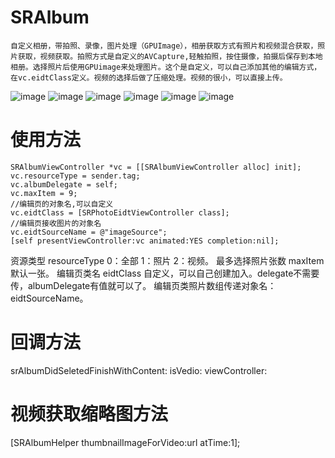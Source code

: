 # SRAlbum
    自定义相册，带拍照、录像，图片处理（GPUImage），相册获取方式有照片和视频混合获取，照片获取，视频获取。拍照方式是自定义的AVCapture,轻触拍照，按住摄像，拍摄后保存到本地相册。选择照片后使用GPUimage来处理图片。这个是自定义，可以自己添加其他的编辑方式，在vc.eidtClass定义。视频的选择后做了压缩处理。视频的很小，可以直接上传。


![image](https://github.com/sfldzh/SRAlbum/blob/master/IMG_0630.PNG?raw=true)
![image](https://github.com/sfldzh/SRAlbum/blob/master/IMG_0631.PNG?raw=true)
![image](https://github.com/sfldzh/SRAlbum/blob/master/IMG_0611.PNG?raw=true)
![image](https://github.com/sfldzh/SRAlbum/blob/master/IMG_0612.PNG?raw=true)
![image](https://github.com/sfldzh/SRAlbum/blob/master/IMG_0610.PNG?raw=true)
![image](https://github.com/sfldzh/SRAlbum/blob/master/IMG_0632.PNG?raw=true)


# 使用方法
    SRAlbumViewController *vc = [[SRAlbumViewController alloc] init];
    vc.resourceType = sender.tag;
    vc.albumDelegate = self;
    vc.maxItem = 9;
    //编辑页的对象名,可以自定义
    vc.eidtClass = [SRPhotoEidtViewController class];
    //编辑页接收图片的对象名
    vc.eidtSourceName = @"imageSource";
    [self presentViewController:vc animated:YES completion:nil];
    
 资源类型   resourceType  0：全部 1：照片 2：视频。
 最多选择照片张数 maxItem 默认一张。
 编辑页类名 eidtClass 自定义，可以自己创建加入。delegate不需要传，albumDelegate有值就可以了。
 编辑页类照片数组传递对象名：eidtSourceName。
 
# 回调方法
  srAlbumDidSeletedFinishWithContent: isVedio: viewController:
# 视频获取缩略图方法
  [SRAlbumHelper thumbnailImageForVideo:url atTime:1];
